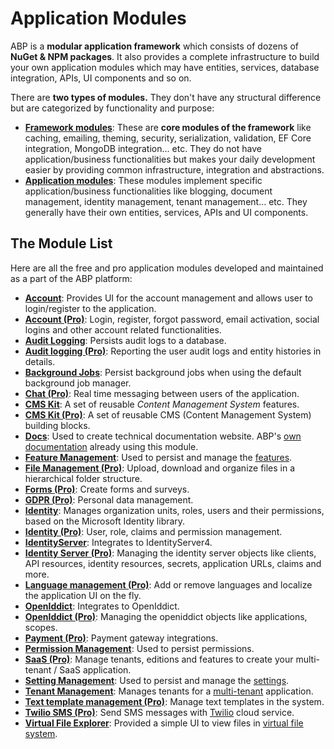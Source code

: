 # Application Modules

ABP is a **modular application framework** which consists of dozens of **NuGet & NPM packages**. It also provides a complete infrastructure to build your own application modules which may have entities, services, database integration, APIs, UI components and so on.

There are **two types of modules.** They don't have any structural difference but are categorized by functionality and purpose:

* [**Framework modules**](https://github.com/abpframework/abp/tree/dev/framework/src): These are **core modules of the framework** like caching, emailing, theming, security, serialization, validation, EF Core integration, MongoDB integration... etc. They do not have application/business functionalities but makes your daily development easier by providing common infrastructure, integration and abstractions.
* [**Application modules**](https://github.com/abpframework/abp/tree/dev/modules): These modules implement specific application/business functionalities like blogging, document management, identity management, tenant management... etc. They generally have their own entities, services, APIs and UI components.

## The Module List

Here are all the free and pro application modules developed and maintained as a part of the ABP platform:

* [**Account**](account.md): Provides UI for the account management and allows user to login/register to the application.
* **[Account (Pro)](account-pro.md)**: Login, register, forgot password, email activation, social logins and other account related functionalities.
* [**Audit Logging**](audit-logging.md): Persists audit logs to a database.
* **[Audit logging (Pro)](audit-logging-pro.md)**: Reporting the user audit logs and entity histories in details.
* [**Background Jobs**](background-jobs.md): Persist background jobs when using the default background job manager.
* **[Chat (Pro)](chat.md)**: Real time messaging between users of the application.
* [**CMS Kit**](cms-kit): A set of reusable *Content Management System* features.
* **[CMS Kit (Pro)](cms-kit-pro)**: A set of reusable CMS (Content Management System) building blocks.
* [**Docs**](docs.md): Used to create technical documentation website. ABP's [own documentation](../modules) already using this module.
* [**Feature Management**](feature-management.md): Used to persist and manage the [features](../features.md).
* **[File Management (Pro)](file-management.md)**: Upload, download and organize files in a hierarchical folder structure.
* **[Forms (Pro)](forms.md)**: Create forms and surveys.
* **[GDPR (Pro)](gdpr.md)**: Personal data management.
* **[Identity](identity.md)**: Manages organization units, roles, users and their permissions, based on the Microsoft Identity library.
* **[Identity (Pro)](identity-pro.md)**: User, role, claims and permission management.
* [**IdentityServer**](IdentityServer.md): Integrates to IdentityServer4.
* **[Identity Server (Pro)](identity-server-pro.md)**: Managing the identity server objects like clients, API resources, identity resources, secrets, application URLs, claims and more.
* **[Language management (Pro)](language-management.md)**: Add or remove languages and localize the application UI on the fly.
* [**OpenIddict**](openiddict.md): Integrates to OpenIddict.
* **[OpenIddict (Pro)](openiddict-pro.md)**: Managing the openiddict objects like applications, scopes.
* **[Payment (Pro)](payment.md)**: Payment gateway integrations.
* [**Permission Management**](permission-management.md): Used to persist permissions.
* **[SaaS (Pro)](saas.md)**: Manage tenants, editions and features to create your multi-tenant / SaaS application.
* **[Setting Management](setting-management.md)**: Used to persist and manage the [settings](../Settings.md).
* [**Tenant Management**](tenant-management.md): Manages tenants for a [multi-tenant](../Multi-Tenancy.md) application.
* **[Text template management (Pro)](text-template-management.md)**: Manage text templates in the system.
* **[Twilio SMS (Pro)](twilio-sms.md)**: Send SMS messages with [Twilio](https://www.twilio.com/) cloud service.
* [**Virtual File Explorer**](virtual-file-explorer.md): Provided a simple UI to view files in [virtual file system](../framework/infrastructure/virtual-file-system.md).
